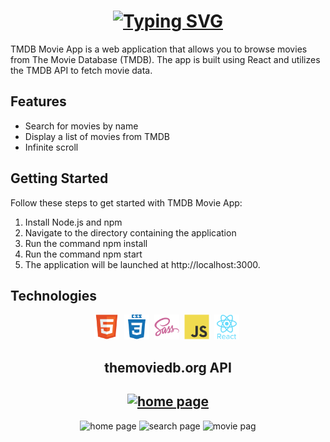 <div align="center">

# [![Typing SVG](https://readme-typing-svg.demolab.com?font=Fira+Code&pause=1000&color=FFFFFF&center=true&width=435&lines=Movie+Search+Page+-+React+App)](https://git.io/typing-svg)

<div align="left">

TMDB Movie App is a web application that allows you to browse movies from The
Movie Database (TMDB). The app is built using React and utilizes the TMDB API to
fetch movie data.

## Features

- Search for movies by name
- Display a list of movies from TMDB
- Infinite scroll

## Getting Started

Follow these steps to get started with TMDB Movie App:

1. Install Node.js and npm
2. Navigate to the directory containing the application
3. Run the command npm install
4. Run the command npm start
5. The application will be launched at http://localhost:3000.

## Technologies

</div>

<img src="https://github.com/devicons/devicon/blob/master/icons/html5/html5-original.svg" title="HTML5" alt="HTML" width="40" height="40"/>&nbsp;
<img src="https://github.com/devicons/devicon/blob/master/icons/css3/css3-plain-wordmark.svg"  title="CSS3" alt="CSS" width="40" height="40"/>&nbsp;
<img src="https://github.com/devicons/devicon/blob/master/icons/sass/sass-original.svg"  title="Sass" alt="Sass" width="40" height="40"/>&nbsp;
<img src="https://github.com/devicons/devicon/blob/master/icons/javascript/javascript-original.svg" title="JavaScript" alt="JavaScript" width="40" height="40"/>&nbsp;
<img src="https://github.com/devicons/devicon/blob/master/icons/react/react-original-wordmark.svg" title="React" alt="React" width="40" height="40"/>&nbsp;
</br>

## themoviedb.org API

## [<img src="https://jeancochrane.com/static/images/blog/netlify-identity-dealbreakers/netlify-logo.png" width="80px" alt="home page" border="0">](https://pp-tmdb-movie-app.netlify.app)

<img src="https://i.ibb.co/ctBNSMw/movies-1.jpg" alt="home page" border="0">

<img src="https://i.ibb.co/RgGBvNJ/movies-2.jpg" alt="search page" border="0">

<img src="https://i.ibb.co/H2rFxPL/movies-3.jpg" alt="movie pag" border="0">
  
</div>
